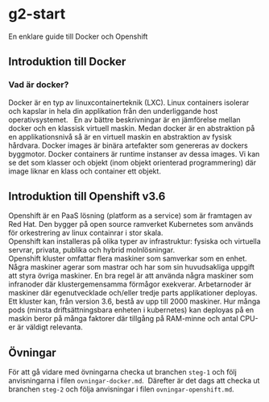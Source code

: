 # g2-start
En enklare guide till Docker och Openshift 

## Introduktion till Docker

### Vad är docker?
Docker är en typ av linuxcontainerteknik (LXC). Linux containers isolerar och kapslar in hela din applikation från den underliggande host operativsystemet.  
En av bättre beskrivningar är en jämförelse mellan docker och en klassisk virtuell maskin. Medan docker är en abstraktion på en applikationsnivå så är en virtuell maskin en abstraktion av fysisk hårdvara. Docker images är binära artefakter som genereras av dockers byggmotor. Docker containers är runtime instanser av dessa images. Vi kan se det som klasser och objekt (inom objekt orienterad programmering) där image liknar en klass och container ett objekt. 


## Introduktion till Openshift v3.6
Openshift är en PaaS lösning (platform as a service) som är framtagen av Red Hat. Den bygger på open source ramverket Kubernetes som används för orkestrering av linux containrar i stor skala.  
Openshift kan installeras på olika typer av infrastruktur: fysiska och virtuella servrar, privata, publika och hybrid molnlösningar.  
Openshift kluster omfattar flera maskiner som samverkar som en enhet. Några maskiner agerar som mastrar och har som sin huvudsakliga uppgift att styra övriga maskiner. En bra regel är att använda några maskiner som infranoder där klustergemensamma förmågor exekverar. Arbetarnoder är maskiner där egenutvecklade och/eller tredje parts applikationer deployas.  
Ett kluster kan, från version 3.6, bestå av upp till 2000 maskiner. Hur många pods (minsta driftsättningsbara enheten i kubernetes) kan deployas på en maskin beror på många faktorer där tillgång på RAM-minne och antal CPU-er är väldigt relevanta.

## Övningar
För att gå vidare med övningarna checka ut branchen `steg-1` och följ anvisningarna i filen `ovningar-docker.md`.  
Därefter är det dags att checka ut branchen `steg-2` och följa anvisningar i filen `ovningar-openshift.md`.
